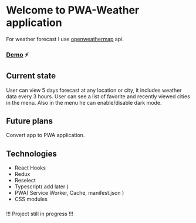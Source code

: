 # Welcome to PWA-Weather application 
For weather forecast I use [openweathermap](https://openweathermap.org/) api. 
### [Demo](https://mitchffirstgit.github.io/WeatherApp/) :zap:
## Current state
User can view 5 days forecast at any location or city, it includes weather data every 3 hours. User can see a list of favorite and recently viewed cities in the menu. Also in the menu he can enable/disable dark mode.
## Future plans
Convert app to PWA application.
## Technologies
* React Hooks
* Redux
* Reselect
* Typescript( add later )
* PWA( Service Worker, Cache, manifest.json )
* CSS modules
###
!!! Project still in progress !!!
